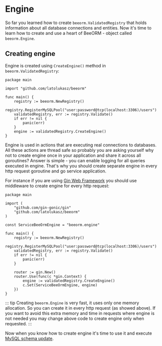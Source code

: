 # Engine

So far you learned how to create `beeorm.ValidatedRegistry` that holds
information about all database connections and entities. Now it's time to learn
how to create and use a heart of BeeORM - object called `beeorm.Engine`.

## Creating engine

Engine is created using `CreateEngine()` method in `beeorm.ValidatedRegistry`:

```go{12}
package main

import "github.com/latolukasz/beeorm"

func main() {
    registry := beeorm.NewRegistry()
    registry.RegisterMySQLPool("user:password@tcp(localhost:3306)/users")
    validatedRegistry, err := registry.Validate()
    if err != nil {
        panic(err)
    }
    engine := validatedRegistry.CreateEngine()
}  
```

Engine is used in actions that are executing real connections to databases.
All these actions are thread safe so probably you are asking yourself why
not to create engine once in your application and share it across all goroutines?
Answer is simple - you can enable logging for all queries executed in engine. 
That's why you should create separate engine in every http request goroutine
and go service application.

For instance if you are using [Gin Web Framework](https://gin-gonic.com/) you
should use middleware to create engine for every http request:

```go{19-22}
package main

import (
    "github.com/gin-gonic/gin"
    "github.com/latolukasz/beeorm"
)

const ServiceBeeOrmEngine = "beeorm.engine"

func main() {
    registry := beeorm.NewRegistry()
    registry.RegisterMySQLPool("user:password@tcp(localhost:3306)/users")
    validatedRegistry, err := registry.Validate()
    if err != nil {
        panic(err)
    }
    
    router := gin.New()
    router.Use(func(c *gin.Context) {
		engine := validatedRegistry.CreateEngine()
		c.Set(ServiceBeeOrmEngine, engine)
	})
}  
```

::: tip
Creating `beeorm.Engine` is very fast, it uses only one memory allocation.
So you can create it in every http request (as showed above). If you
want to avoid this extra memory and time in requests where engine is not needed
you may change above code to create engine only when requested.
:::

Now when you know how to create engine it's time to use it and
execute [MySQL schema update](/guide/schema_update.html).
